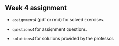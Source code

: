 ## Week 4 assignment

* <code>assignment4</code> (pdf or rmd) for solved exercises.

* <code>questions4</code> for assignment questions.

* <code>solutions4</code> for solutions provided by the professor.
